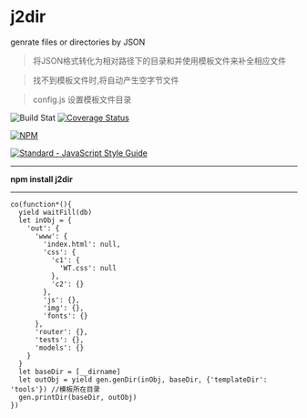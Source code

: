 # j2dir
genrate files or directories by JSON

> 将JSON格式转化为相对路径下的目录和并使用模板文件来补全相应文件

> 找不到模板文件时,将自动产生空字节文件

> config.js 设置模板文件目录

![Build Stat](https://api.travis-ci.org/kongnet/j2dir.svg?branch=master)
[![Coverage Status](https://coveralls.io/repos/github/kongnet/j2dir/badge.svg?branch=master)](https://coveralls.io/github/kongnet/j2dir?branch=master)

[![NPM](https://nodei.co/npm/j2dir.png?downloads=true&stars=true)](https://nodei.co/npm/j2dir/)

[![Standard - JavaScript Style Guide](https://cdn.rawgit.com/feross/standard/master/badge.svg)](https://github.com/kongnet/j2dir)

---

**npm install j2dir**

---

```
co(function*(){
  yield waitFill(db)
  let inObj = {
    'out': {
      'www': {
        'index.html': null,
        'css': {
          'c1': {
            'WT.css': null
          },
          'c2': {}
        },
        'js': {},
        'img': {},
        'fonts': {}
      },
      'router': {},
      'tests': {},
      'models': {}
    }
  }
  let baseDir = [__dirname]
  let outObj = yield gen.genDir(inObj, baseDir, {'templateDir': 'tools'}) //模板所在目录
  gen.printDir(baseDir, outObj)
})
```
